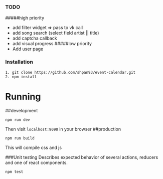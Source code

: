 ### TODO
#####high priority
* add filter widget => pass to vk call 
* add song search (select field artist || title)
* add captcha callback
* add visual progress
#####low priority
* Add user page


### Installation
````
1. git clone https://github.com/shpan93/event-calendar.git
2. npm install
````

# Running
##development
````
npm run dev
````
Then visit `localhost:9090` in your browser
##production
````
npm run build
````
This will compile css and js



###Unit testing
Describes expected behavior of several actions, reducers and one of react components.

````
npm test
````
